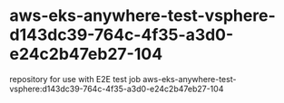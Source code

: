 # aws-eks-anywhere-test-vsphere-d143dc39-764c-4f35-a3d0-e24c2b47eb27-104
repository for use with E2E test job aws-eks-anywhere-test-vsphere:d143dc39-764c-4f35-a3d0-e24c2b47eb27-104
